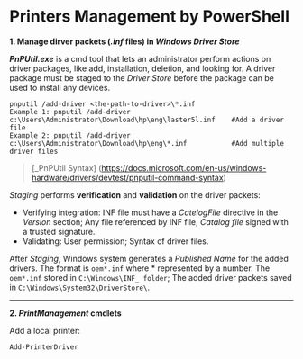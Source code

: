 # Printers Management by PowerShell

**1. Manage dirver packets (_.inf_ files) in _Windows Driver Store_**

**_PnPUtil.exe_** is a cmd tool that lets an administrator perform actions on driver packages, like add, installation, deletion, and looking for.
A driver package must be staged to the _Driver Store_ before the package can be used to install any devices.
```
pnputil /add-driver <the-path-to-driver>\*.inf
Example 1: pnputil /add-driver c:\Users\Administrator\Download\hp\eng\laster5l.inf    #Add a driver file
Example 2: pnputil /add-driver c:\Users\Administrator\Download\hp\eng\*.inf           #Add multiple driver files
```
> [_PnPUtil Syntax] (https://docs.microsoft.com/en-us/windows-hardware/drivers/devtest/pnputil-command-syntax)

_Staging_ performs **verification** and **validation** on the driver packets:
* Verifying integration: INF file must have a _CatelogFile_ directive in the *Version* section; Any file referenced by INF file; _Catalog file_ signed with a trusted signature. 
* Validating: User permission; Syntax of driver files.

After _Staging_, Windows system generates a _Published Name_ for the added drivers. The format is `oem*.inf` where * represented by a number.
The `oem*.inf` stored in `C:\Windows\INF_ folder`; The added driver packets saved in `C:\Windows\System32\DriverStore\`.

---

**2. _PrintManagement_ cmdlets**

Add a local printer:
```
Add-PrinterDriver 
```

